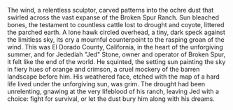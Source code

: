The wind, a relentless sculptor, carved patterns into the ochre dust that swirled across the vast expanse of the Broken Spur Ranch.  Sun bleached bones, the testament to countless cattle lost to drought and coyote, littered the parched earth.  A lone hawk circled overhead, a tiny, dark speck against the limitless sky, its cry a mournful counterpoint to the rasping groan of the wind.  This was El Dorado County, California, in the heart of the unforgiving summer, and for Jedediah "Jed" Stone, owner and operator of Broken Spur, it felt like the end of the world.  He squinted, the setting sun painting the sky in fiery hues of orange and crimson, a cruel mockery of the barren landscape before him.  His weathered face, etched with the map of a hard life lived under the unforgiving sun, was grim. The drought had been unrelenting, gnawing at the very lifeblood of his ranch, leaving Jed with a choice: fight for survival, or let the dust bury him along with his dreams.
